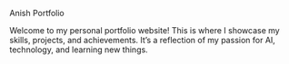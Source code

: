 Anish Portfolio

Welcome to my personal portfolio website! This is where I showcase my skills, projects, and achievements. It’s a reflection of my passion for AI, technology, and learning new things.
